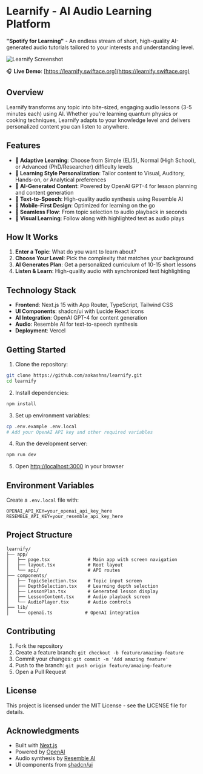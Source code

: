# Learnify - AI Audio Learning Platform

**"Spotify for Learning"** - An endless stream of short, high-quality AI-generated audio tutorials tailored to your interests and understanding level.

![Learnify Screenshot](https://i.imgur.com/fPYXJSq.png)

🎧 **Live Demo**: [https://learnify.swiftace.org](https://learnify.swiftace.org)

## Overview

Learnify transforms any topic into bite-sized, engaging audio lessons (3-5 minutes each) using AI. Whether you're learning quantum physics or cooking techniques, Learnify adapts to your knowledge level and delivers personalized content you can listen to anywhere.

## Features

- **🎯 Adaptive Learning**: Choose from Simple (ELI5), Normal (High School), or Advanced (PhD/Researcher) difficulty levels
- **🎨 Learning Style Personalization**: Tailor content to Visual, Auditory, Hands-on, or Analytical preferences
- **🤖 AI-Generated Content**: Powered by OpenAI GPT-4 for lesson planning and content generation
- **🎵 Text-to-Speech**: High-quality audio synthesis using Resemble AI
- **📱 Mobile-First Design**: Optimized for learning on the go
- **🔗 Seamless Flow**: From topic selection to audio playback in seconds
- **📖 Visual Learning**: Follow along with highlighted text as audio plays

## How It Works

1. **Enter a Topic**: What do you want to learn about?
2. **Choose Your Level**: Pick the complexity that matches your background
3. **AI Generates Plan**: Get a personalized curriculum of 10-15 short lessons
4. **Listen & Learn**: High-quality audio with synchronized text highlighting

## Technology Stack

- **Frontend**: Next.js 15 with App Router, TypeScript, Tailwind CSS
- **UI Components**: shadcn/ui with Lucide React icons
- **AI Integration**: OpenAI GPT-4 for content generation
- **Audio**: Resemble AI for text-to-speech synthesis
- **Deployment**: Vercel

## Getting Started

1. Clone the repository:
```bash
git clone https://github.com/aakashns/learnify.git
cd learnify
```

2. Install dependencies:
```bash
npm install
```

3. Set up environment variables:
```bash
cp .env.example .env.local
# Add your OpenAI API key and other required variables
```

4. Run the development server:
```bash
npm run dev
```

5. Open [http://localhost:3000](http://localhost:3000) in your browser

## Environment Variables

Create a `.env.local` file with:

```
OPENAI_API_KEY=your_openai_api_key_here
RESEMBLE_API_KEY=your_resemble_api_key_here
```

## Project Structure

```
learnify/
├── app/
│   ├── page.tsx              # Main app with screen navigation
│   ├── layout.tsx            # Root layout
│   └── api/                  # API routes
├── components/
│   ├── TopicSelection.tsx    # Topic input screen
│   ├── DepthSelection.tsx    # Learning depth selection
│   ├── LessonPlan.tsx        # Generated lesson display
│   ├── LessonContent.tsx     # Audio playback screen
│   └── AudioPlayer.tsx       # Audio controls
├── lib/
│   └── openai.ts            # OpenAI integration
```

## Contributing

1. Fork the repository
2. Create a feature branch: `git checkout -b feature/amazing-feature`
3. Commit your changes: `git commit -m 'Add amazing feature'`
4. Push to the branch: `git push origin feature/amazing-feature`
5. Open a Pull Request

## License

This project is licensed under the MIT License - see the LICENSE file for details.

## Acknowledgments

- Built with [Next.js](https://nextjs.org)
- Powered by [OpenAI](https://openai.com)
- Audio synthesis by [Resemble AI](https://resemble.ai)
- UI components from [shadcn/ui](https://ui.shadcn.com)